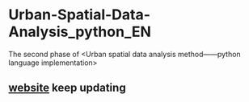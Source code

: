 # Urban-Spatial-Data-Analysis_python_EN
The second phase of &lt;Urban spatial data analysis method——python language implementation>

## [website](https://richiebao.github.io/Urban-Spatial-Data-Analysis_python_EN/#/)  keep updating
